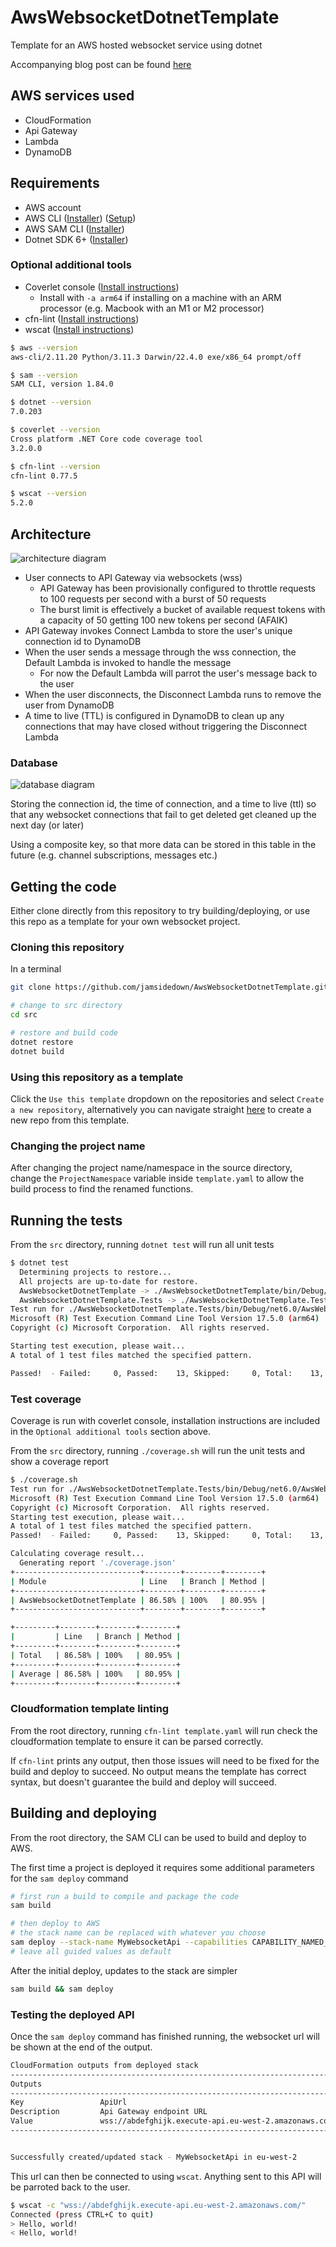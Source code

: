 # AwsWebsocketDotnetTemplate
Template for an AWS hosted websocket service using dotnet

Accompanying blog post can be found [here](https://robanderson.dev/blog/websocket-api)

## AWS services used
- CloudFormation
- Api Gateway
- Lambda
- DynamoDB

## Requirements
- AWS account 
- AWS CLI ([Installer](https://docs.aws.amazon.com/cli/latest/userguide/getting-started-install.html)) ([Setup](https://docs.aws.amazon.com/cli/latest/userguide/cli-chap-configure.html))
- AWS SAM CLI ([Installer](https://docs.aws.amazon.com/serverless-application-model/latest/developerguide/install-sam-cli.html))
- Dotnet SDK 6+ ([Installer](https://dotnet.microsoft.com/en-us/download))

### Optional additional tools
- Coverlet console ([Install instructions](https://github.com/coverlet-coverage/coverlet#installation-2))
  - Install with `-a arm64` if installing on a machine with an ARM processor (e.g. Macbook with an M1 or M2 processor)
- cfn-lint ([Install instructions](https://github.com/aws-cloudformation/cfn-lint#install))
- wscat ([Install instructions](https://github.com/websockets/wscat#installation))

```sh
$ aws --version
aws-cli/2.11.20 Python/3.11.3 Darwin/22.4.0 exe/x86_64 prompt/off

$ sam --version
SAM CLI, version 1.84.0

$ dotnet --version
7.0.203

$ coverlet --version
Cross platform .NET Core code coverage tool
3.2.0.0

$ cfn-lint --version
cfn-lint 0.77.5

$ wscat --version
5.2.0
```

## Architecture
![architecture diagram](docs/WebsocketAPI.drawio.svg)

- User connects to API Gateway via websockets (wss)
  - API Gateway has been provisionally configured to throttle requests to 100 requests per second with a burst of 50 requests
  - The burst limit is effectively a bucket of available request tokens with a capacity of 50 getting 100 new tokens per second (AFAIK)
- API Gateway invokes Connect Lambda to store the user's unique connection id to DynamoDB
- When the user sends a message through the wss connection, the Default Lambda is invoked to handle the message
    - For now the Default Lambda will parrot the user's message back to the user
- When the user disconnects, the Disconnect Lambda runs to remove the user from DynamoDB
- A time to live (TTL) is configured in DynamoDB to clean up any connections that may have closed without triggering the Disconnect Lambda

### Database
![database diagram](docs/ConnectionsTable.png)

Storing the connection id, the time of connection, and a time to live (ttl) so that any websocket connections that fail to get deleted get cleaned up the next day (or later)

Using a composite key, so that more data can be stored in this table in the future (e.g. channel subscriptions, messages etc.)

## Getting the code
Either clone directly from this repository to try building/deploying, or use this repo as a template for your own websocket project.

### Cloning this repository
In a terminal
```sh
git clone https://github.com/jamsidedown/AwsWebsocketDotnetTemplate.git

# change to src directory
cd src

# restore and build code
dotnet restore
dotnet build
```

### Using this repository as a template
Click the `Use this template` dropdown on the repositories and select `Create a new repository`, alternatively you can navigate straight [here](https://github.com/jamsidedown/AwsWebsocketDotnetTemplate/generate) to create a new repo from this template.

### Changing the project name
After changing the project name/namespace in the source directory, change the `ProjectNamespace` variable inside `template.yaml` to allow the build process to find the renamed functions.

## Running the tests
From the `src` directory, running `dotnet test` will run all unit tests

```sh
$ dotnet test
  Determining projects to restore...
  All projects are up-to-date for restore.
  AwsWebsocketDotnetTemplate -> ./AwsWebsocketDotnetTemplate/bin/Debug/net6.0/AwsWebsocketDotnetTemplate.dll
  AwsWebsocketDotnetTemplate.Tests -> ./AwsWebsocketDotnetTemplate.Tests/bin/Debug/net6.0/AwsWebsocketDotnetTemplate.Tests.dll
Test run for ./AwsWebsocketDotnetTemplate.Tests/bin/Debug/net6.0/AwsWebsocketDotnetTemplate.Tests.dll (.NETCoreApp,Version=v6.0)
Microsoft (R) Test Execution Command Line Tool Version 17.5.0 (arm64)
Copyright (c) Microsoft Corporation.  All rights reserved.

Starting test execution, please wait...
A total of 1 test files matched the specified pattern.

Passed!  - Failed:     0, Passed:    13, Skipped:     0, Total:    13, Duration: 18 ms - AwsWebsocketDotnetTemplate.Tests.dll (net6.0)
```

### Test coverage
Coverage is run with coverlet console, installation instructions are included in the `Optional additional tools` section above.

From the `src` directory, running `./coverage.sh` will run the unit tests and show a coverage report

```sh
$ ./coverage.sh
Test run for ./AwsWebsocketDotnetTemplate.Tests/bin/Debug/net6.0/AwsWebsocketDotnetTemplate.Tests.dll (.NETCoreApp,Version=v6.0)
Microsoft (R) Test Execution Command Line Tool Version 17.5.0 (arm64)
Copyright (c) Microsoft Corporation.  All rights reserved.
Starting test execution, please wait...
A total of 1 test files matched the specified pattern.
Passed!  - Failed:     0, Passed:    13, Skipped:     0, Total:    13, Duration: 17 ms - AwsWebsocketDotnetTemplate.Tests.dll (net6.0)

Calculating coverage result...
  Generating report './coverage.json'
+----------------------------+--------+--------+--------+
| Module                     | Line   | Branch | Method |
+----------------------------+--------+--------+--------+
| AwsWebsocketDotnetTemplate | 86.58% | 100%   | 80.95% |
+----------------------------+--------+--------+--------+

+---------+--------+--------+--------+
|         | Line   | Branch | Method |
+---------+--------+--------+--------+
| Total   | 86.58% | 100%   | 80.95% |
+---------+--------+--------+--------+
| Average | 86.58% | 100%   | 80.95% |
+---------+--------+--------+--------+
```

### Cloudformation template linting
From the root directory, running `cfn-lint template.yaml` will run check the cloudformation template to ensure it can be parsed correctly.

If `cfn-lint` prints any output, then those issues will need to be fixed for the build and deploy to succeed.
No output means the template has correct syntax, but doesn't guarantee the build and deploy will succeed.

## Building and deploying
From the root directory, the SAM CLI can be used to build and deploy to AWS.

The first time a project is deployed it requires some additional parameters for the `sam deploy` command

```sh
# first run a build to compile and package the code
sam build

# then deploy to AWS
# the stack name can be replaced with whatever you choose
sam deploy --stack-name MyWebsocketApi --capabilities CAPABILITY_NAMED_IAM --guided
# leave all guided values as default
```

After the initial deploy, updates to the stack are simpler
```sh
sam build && sam deploy
```

### Testing the deployed API
Once the `sam deploy` command has finished running, the websocket url will be shown at the end of the output.

```sh
CloudFormation outputs from deployed stack
----------------------------------------------------------------------------------------------------------------------------
Outputs                                                                                                                    
----------------------------------------------------------------------------------------------------------------------------
Key                 ApiUrl                                                                                                 
Description         Api Gateway endpoint URL                                                                               
Value               wss://abdefghijk.execute-api.eu-west-2.amazonaws.com/Prod                                              
----------------------------------------------------------------------------------------------------------------------------


Successfully created/updated stack - MyWebsocketApi in eu-west-2
```

This url can then be connected to using `wscat`. Anything sent to this API will be parroted back to the user.
```sh
$ wscat -c "wss://abdefghijk.execute-api.eu-west-2.amazonaws.com/"
Connected (press CTRL+C to quit)
> Hello, world!
< Hello, world!
```
